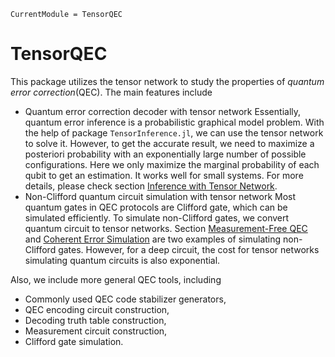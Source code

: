 ```@meta
CurrentModule = TensorQEC
```

# TensorQEC

This package utilizes the tensor network to study the properties of *quantum error correction*(QEC). The main features include
* Quantum error correction decoder with tensor network 
  Essentially, quantum error inference is a probabilistic graphical model problem. With the help of package `TensorInference.jl`, we can use the tensor network to solve it. However, to get the accurate result, we need to maximize a posteriori probability with an exponentially large number of possible configurations. Here we only maximize the marginal probability of each qubit to get an estimation. It works well for small systems. For more details, please check section [Inference with Tensor Network](@ref).
* Non-Clifford quantum circuit simulation with tensor network
  Most quantum gates in QEC protocols are Clifford gate, which can be simulated efficiently. To simulate non-Clifford gates, we convert quantum circuit to tensor networks. Section [Measurement-Free QEC](@ref) and [Coherent Error Simulation](@ref) are two examples of simulating non-Clifford gates. However, for a deep circuit, the cost for tensor networks simulating quantum circuits is also exponential.

Also, we include more general QEC tools, including
* Commonly used QEC code stabilizer generators,
* QEC encoding circuit construction,
* Decoding truth table construction,
* Measurement circuit construction,
* Clifford gate simulation.
  